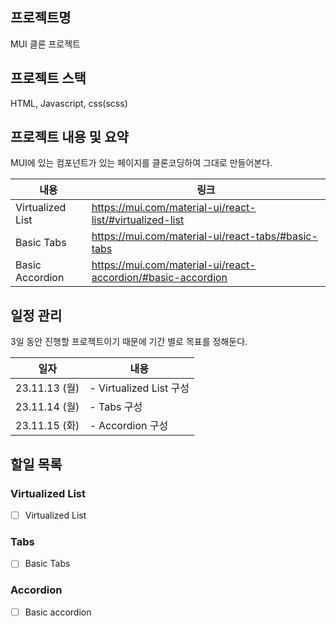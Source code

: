 ## 프로젝트명

MUI 클론 프로젝트

## 프로젝트 스택

HTML, Javascript, css(scss)

## 프로젝트 내용 및 요약

MUI에 있는 컴포넌트가 있는 페이지를 클론코딩하여 그대로 만들어본다.

| 내용             | 링크                                                         |
| ---------------- | ------------------------------------------------------------ |
| Virtualized List | https://mui.com/material-ui/react-list/#virtualized-list     |
| Basic Tabs       | https://mui.com/material-ui/react-tabs/#basic-tabs           |
| Basic Accordion  | https://mui.com/material-ui/react-accordion/#basic-accordion |

## 일정 관리

3일 동안 진행할 프로젝트이기 때문에 기간 별로 목표를 정해둔다.

| 일자          | 내용                    |
| ------------- | ----------------------- |
| 23.11.13 (월) | - Virtualized List 구성 |
| 23.11.14 (월) | - Tabs 구성             |
| 23.11.15 (화) | - Accordion 구성        |

## 할일 목록

### Virtualized List

- [ ] Virtualized List

### Tabs

- [ ] Basic Tabs

### Accordion

- [ ] Basic accordion
